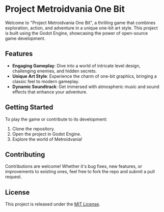 # Project Metroidvania One Bit

Welcome to "Project Metroidvania One Bit", a thrilling game that combines exploration, action, and adventure in a unique one-bit art style. This project is built using the Godot Engine, showcasing the power of open-source game development.

## Features

- **Engaging Gameplay**: Dive into a world of intricate level design, challenging enemies, and hidden secrets.
- **Unique Art Style**: Experience the charm of one-bit graphics, bringing a classic feel to modern gameplay.
- **Dynamic Soundtrack**: Get immersed with atmospheric music and sound effects that enhance your adventure.

## Getting Started

To play the game or contribute to its development:

1. Clone the repository.
2. Open the project in Godot Engine.
3. Explore the world of Metroidvania!

## Contributing

Contributions are welcome! Whether it's bug fixes, new features, or improvements to existing ones, feel free to fork the repo and submit a pull request.

## License

This project is released under the [MIT License](LICENSE).

